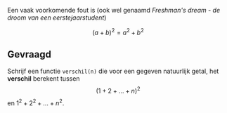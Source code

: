 Een vaak voorkomende fout is (ook wel genaamd *Freshman's dream* - *de droom van een eerstejaarstudent*)

$$
    (a+b)^2 = a^2+b^2
$$

## Gevraagd

Schrijf een functie `verschil(n)` die voor een gegeven natuurlijk getal, het **verschil** berekent tussen $$(1+2+\ldots+n)^2$$ en $1^2+2^2+\ldots + n^2$.
